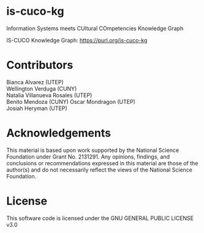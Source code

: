 # is-cuco-kg
Information Systems meets CUltural COmpetencies Knowledge Graph

IS-CUCO Knowledge Graph: https://purl.org/is-cuco-kg

# Contributors
Bianca Alvarez (UTEP)   
Wellington Verduga (CUNY)   
Natalia Villanueva Rosales (UTEP)   
Benito Mendoza (CUNY)
Oscar Mondragon (UTEP)   
Josiah Heryman (UTEP)   

# Acknowledgements
This material is based upon work supported by the National Science Foundation under Grant No. 2131291. Any opinions, findings, and conclusions or recommendations expressed in this material are those of the author(s) and do not necessarily reflect the views of the National Science Foundation.

# License 
This software code is licensed under the GNU GENERAL PUBLIC LICENSE v3.0 



